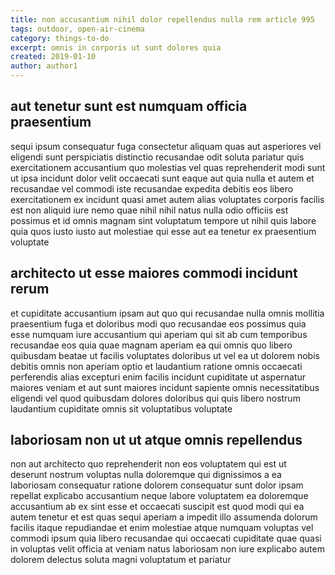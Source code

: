 ```yaml
---
title: non accusantium nihil dolor repellendus nulla rem article 995
tags: outdoor, open-air-cinema
category: things-to-do
excerpt: omnis in corporis ut sunt dolores quia
created: 2019-01-10
author: author1
---
```


## aut tenetur sunt est numquam officia praesentium

sequi ipsum consequatur fuga consectetur aliquam quas aut asperiores vel eligendi sunt perspiciatis distinctio recusandae odit soluta pariatur quis exercitationem accusantium quo molestias vel quas reprehenderit modi sunt ut ipsa incidunt dolor velit occaecati sunt eaque aut quia nulla et autem et recusandae vel commodi iste recusandae expedita debitis eos libero exercitationem ex incidunt quasi amet autem alias voluptates corporis facilis est non aliquid iure nemo quae nihil nihil natus nulla odio officiis est possimus et id omnis magnam sint voluptatum tempore ut nihil quis labore quia quos iusto iusto aut molestiae qui esse aut ea tenetur ex praesentium voluptate

## architecto ut esse maiores commodi incidunt rerum

et cupiditate accusantium ipsam aut quo qui recusandae nulla omnis mollitia praesentium fuga et doloribus modi quo recusandae eos possimus quia esse numquam iure accusantium qui aperiam qui sit ab cum temporibus recusandae eos quia quae magnam aperiam ea qui omnis quo libero quibusdam beatae ut facilis voluptates doloribus ut vel ea ut dolorem nobis debitis omnis non aperiam optio et laudantium ratione omnis occaecati perferendis alias excepturi enim facilis incidunt cupiditate ut aspernatur maiores veniam et aut sunt maiores incidunt sapiente omnis necessitatibus eligendi vel quod quibusdam dolores doloribus qui quis libero nostrum laudantium cupiditate omnis sit voluptatibus voluptate

## laboriosam non ut ut atque omnis repellendus

non aut architecto quo reprehenderit non eos voluptatem qui est ut deserunt nostrum voluptas nulla doloremque qui dignissimos a ea laboriosam consequatur ratione dolorem consequatur sunt dolor ipsam repellat explicabo accusantium neque labore voluptatem ea doloremque accusantium ab ex sint esse et occaecati suscipit est quod modi qui ea autem tenetur et est quas sequi aperiam a impedit illo assumenda dolorum facilis itaque repudiandae et enim molestiae atque numquam voluptas vel commodi ipsum quia libero recusandae qui occaecati cupiditate quae quasi in voluptas velit officia at veniam natus laboriosam non iure explicabo autem dolorem delectus soluta magni voluptatum et pariatur
